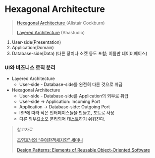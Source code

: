 # Hexagonal Architecture

> [Hexagonal Architecture ](https://alistair.cockburn.us/hexagonal-architecture/)(Alistair Cockburn)
>
> [Layered Architecture](https://github.com/ahastudio/til/blob/main/architecture/layered-architecture.md) (Ahastudio)

1. User-side(Presentation)
2. Application(Domain)
3. Database-side(Data) (다른 장치나 소켓 등도 포함; 이름만 데이터베이스)

### UI와 비즈니스 로직 분리

* Layered Architecture
  * User-side - Database-side를 완전히 다른 것으로 취급
* Hexagonal Architecture
  * User-side - Database-side를 Application의 외부로 취급
  *    User-side -> Application: Incoming Port
  * Application -> Database-side: Outgoing Port
  * ISP에 따라 작은 인터페이스들을 만들고, 포트로 사용
  * 다른 외부요소오 분리되어 테스트하기 쉬워진다.

> 참고자료
>
> [조영호님의 “우아한객체지향” 세미나](https://youtu.be/dJ5C4qRqAgA)
>
> [Design Patterns: Elements of Reusable Object-Oriented Software](http://aladin.kr/p/S6Nzq)
